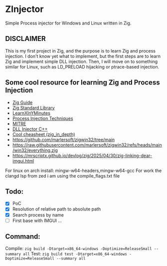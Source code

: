 # ZInjector

Simple Process injector for Windows and Linux written in Zig.

## DISCLAIMER

This is my first project in Zig, and the purpose is to learn Zig and process injection.
I don't know yet what to implement, but the first steps are to learn Zig and implement simple DLL injection. Then, I will move on to something similar for Linux, such as LD_PRELOAD hijacking or ptrace-based injection.

## Some cool resource for learning Zig and Process Injection

- [Zig Guide](https://zig.guide/)
- [Zig Standard Library](https://ziglang.org/documentation/master/std/)
- [LearnXInYMinutes](https://learnxinyminutes.com/zig/)
- [Process Injection Techniques](https://www.ired.team/offensive-security/code-injection-process-injection)
- [MITRE](https://attack.mitre.org/techniques/T1055/)
- [DLL Injector C++](https://github.com/leetCipher/Malware.development/tree/main/dll-injector)
- [Cool cheasheet (zig_in_depth)](https://codeberg.org/dude_the_builder/zig_in_depth)
- https://github.com/marlersoft/zigwin32/tree/main
- https://raw.githubusercontent.com/marlersoft/zigwin32/refs/heads/main/win32/everything.zig
- https://mrscriptx.github.io/devlog/zig/2025/04/30/zig-linking-dear-imgui.html

For linux on arch install: mingw-w64-headers,mingw-w64-gcc
For work the clangd lsp from zed i am using the compile_flags.txt file

## Todo:

- [x] PoC
- [x] Resolution of relative path to absolute path
- [x] Search process by name
- [ ] First base with IMGUI
...

## Command:

Compile: `zig build -Dtarget=x86_64-windows -Doptimize=ReleaseSmall --summary all`
Test: `zig build test -Dtarget=x86_64-windows -Doptimize=ReleaseSmall --summary all`
